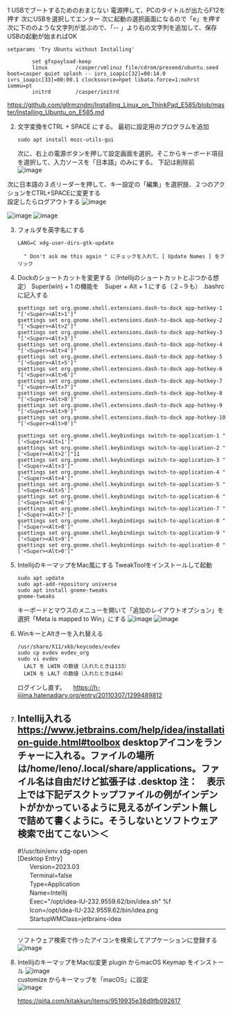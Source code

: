 1 USBでブートするためのおまじない
  電源押して、PCのタイトルが出たらF12を押す
  次にUSBを選択してエンター
  次に起動の選択画面になるので「e」を押す
  次に下ののような文字列が並ぶので、「-- 」より右の文字列を追加して、保存
  USBの起動が始まればOK
```
setparams 'Try Ubuntu without Installing'

        set gfxpayload-keep
        linux         /casper/vmlinuz file/cdrom/preseed/ubuntu.seed boot=casper quiet splash -- ivrs_ioapic[32]=00:14.0 ivrs_ioapic[33]=00:00.1 clocksource=hpet libata.force=1:nohrst iommu=pt
        initrd        /casper/initrd
```
https://github.com/gllrmzndm/Installing_Linux_on_ThinkPad_E585/blob/master/Installing_Ubuntu_on_E585.md

2. 文字変換をCTRL + SPACE にする。
   最初に設定用のプログラムを追加
   ```
   sudo apt install mozc-utils-gui
   ```
   次に、右上の電源ボタンを押して設定画面を選択。そこからキーボード項目を選択して、入力ソースを「日本語」のみにする。
   下記は削除前  
![image](https://github.com/kaooshim/ubuntusetup/assets/63496960/72da2672-8c4b-4eb7-9770-941abd398f45)


次に日本語の３点リーダーを押して、キー設定の「編集」を選択肢、２つのアクションをCTRL+SPACEに変更する  
設定したらログアウトする
![image](https://github.com/kaooshim/ubuntusetup/assets/63496960/4c623ad5-ef52-42b7-bff3-df02f9d958b9)

![image](https://github.com/kaooshim/ubuntusetup/assets/63496960/4ddae190-5e5e-4b15-abe3-9316341e6b9e)
![image](https://github.com/kaooshim/ubuntusetup/assets/63496960/a5225e56-f9a9-491a-b389-7928a6843085)

3. フォルダを英字名にする
   ```
   LANG=C xdg-user-dirs-gtk-update
   ```
         " Don't ask me this again " にチェックを入れて、[ Update Names ] をクリック

4. Dockのショートカットを変更する（Intellijのショートカットとぶつかる想定）
   Super(win) + 1 の機能を　Super + Alt + 1 にする（２−９も）
   .bashrc に記入する
   ```
   gsettings set org.gnome.shell.extensions.dash-to-dock app-hotkey-1 "['<Super><Alt>1']"
   gsettings set org.gnome.shell.extensions.dash-to-dock app-hotkey-2 "['<Super><Alt>2']"
   gsettings set org.gnome.shell.extensions.dash-to-dock app-hotkey-3 "['<Super><Alt>3']"
   gsettings set org.gnome.shell.extensions.dash-to-dock app-hotkey-4 "['<Super><Alt>4']"
   gsettings set org.gnome.shell.extensions.dash-to-dock app-hotkey-5 "['<Super><Alt>5']"
   gsettings set org.gnome.shell.extensions.dash-to-dock app-hotkey-6 "['<Super><Alt>6']"
   gsettings set org.gnome.shell.extensions.dash-to-dock app-hotkey-7 "['<Super><Alt>7']"
   gsettings set org.gnome.shell.extensions.dash-to-dock app-hotkey-8 "['<Super><Alt>8']"
   gsettings set org.gnome.shell.extensions.dash-to-dock app-hotkey-9 "['<Super><Alt>9']"
   gsettings set org.gnome.shell.extensions.dash-to-dock app-hotkey-10 "['<Super><Alt>0']"
   
   gsettings set org.gnome.shell.keybindings switch-to-application-1 "['<Super><Alt>1']"
   gsettings set org.gnome.shell.keybindings switch-to-application-2 "['<Super><Alt>2']"11
   gsettings set org.gnome.shell.keybindings switch-to-application-3 "['<Super><Alt>3']"
   gsettings set org.gnome.shell.keybindings switch-to-application-4 "['<Super><Alt>4']"
   gsettings set org.gnome.shell.keybindings switch-to-application-5 "['<Super><Alt>5']"
   gsettings set org.gnome.shell.keybindings switch-to-application-6 "['<Super><Alt>6']"
   gsettings set org.gnome.shell.keybindings switch-to-application-7 "['<Super><Alt>7']"
   gsettings set org.gnome.shell.keybindings switch-to-application-8 "['<Super><Alt>8']"
   gsettings set org.gnome.shell.keybindings switch-to-application-9 "['<Super><Alt>9']"
   gsettings set org.gnome.shell.keybindings switch-to-application-0 "['<Super><Alt>0']"
   ```

5. IntellijのキーマップをMac風にする
   TweakToolをインストールして起動
   ```
   sudo apt update
   sudo apt-add-repository universe
   sudo apt install gnome-tweaks
   gnome-tweaks
   ```
   キーボードとマウスのメニューを開いて「追加のレイアウトオプション」を選択「Meta is mapped to Win」にする
   ![image](https://github.com/kaooshim/ubuntusetup/assets/63496960/4010c225-6c29-4401-bce1-e79d1a0e22f0)
   ![image](https://github.com/kaooshim/ubuntusetup/assets/63496960/26d76ef2-85dc-458d-839e-dcd163a599b2)


6. WinキーとAltきーを入れ替える
   ```
   /usr/share/X11/xkb/keycodes/evdev 
   sudo cp evdev evdev_org
   sudo vi evdev
     LALT を LWIN の数値（入れたときは133）
     LWIN を LALT の数値（入れたときは64）
   ```
   ログインし直す。
  　https://h-iijima.hatenadiary.org/entry/20110307/1299489812

7. Intellij入れる
    https://www.jetbrains.com/help/idea/installation-guide.html#toolbox
    desktopアイコンをランチャーに入れる。ファイルの場所は/home/leno/.local/share/applications。ファイル名は自由だけど拡張子は .desktop
   注：　表示上では下記デスクトップファイルの例がインデントがかかっているように見えるがインデント無しで詰めて書くように。そうしないとソフトウェア検索で出てこない＞＜
   ---
   #!/usr/bin/env xdg-open  
   [Desktop Entry]  
　　Version=2023.03  
　　Terminal=false  
　　Type=Application  
　　Name=Intellij  
　　Exec="/opt/idea-IU-232.9559.62/bin/idea.sh" %f  
　　Icon=/opt/idea-IU-232.9559.62/bin/idea.png  
　　StartupWMClass=jetbrains-idea

   ---
   ソフトウェア検索で作ったアイコンを検索してアプケーションに登録する
   ![image](https://github.com/kaooshim/ubuntusetup/assets/63496960/39e32305-41b8-4e93-b3d0-41b26c621220)

9. IntellijのキーマップをMac似変更
   plugin からmacOS Keymap をインストール
   ![image](https://github.com/kaooshim/ubuntusetup/assets/63496960/2422d842-3129-46bb-8b18-3d23ff10e6cd)  
   customize からキーマップを「macOS」に設定  
   ![image](https://github.com/kaooshim/ubuntusetup/assets/63496960/f0678e5d-0093-4f6a-a9c5-c28aafd587ba)

   https://qiita.com/kitakkun/items/9519935e38d9fb092617

   




   
 

   


